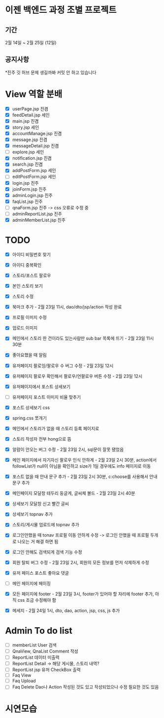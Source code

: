 # 이젠 백엔드 과정 조별 프로젝트
## 기간
2월 14일 ~ 2월 25일 (12일)

## 공지사항
*진주 깃 허브 문제 생길까봐 커밋 안 하고 있습니다

# View 역할 분배
- [x] userPage.jsp 진겸
- [x] feedDetail.jsp 세인
- [x] main.jsp 진겸
- [x] story.jsp 세인
- [x] accountManage.jsp 진겸
- [x] message.jsp 진겸
- [x] messageDetail.jsp 진겸
- [ ] explore.jsp 세인
- [x] notification.jsp 진겸
- [x] search.jsp 진겸
- [x] addPostForm.jsp 세인
- [ ] editPostForm.jsp 세인
- [x] login.jsp 진주
- [x] joinForm.jsp 진주
- [x] adminLogin.jsp 진주
- [x] faqList.jsp 진주
- [ ] qnaForm.jsp 진주 -> css 오류로 수정 중
- [ ] adminReportList.jsp 진주
- [x] adminMemberList.jsp 진주

# TODO
- [x] 아이디 비밀번호 찾기
- [x] 아이디 중복확인
- [x] 스토리/포스트 팔로우
- [x] 본인 스토리 보기
- [x] 스토리 수정
- [x] 북마크 추가 - 2월 23일 11시, dao/dto/jsp/action 작성 완료
- [x] 프로필 이미지 수정
- [x] 업로드 이미지
- [x] 메인에서 스토리 한 건이라도 있는사람만 sub bar 목록에 뜨기 - 2월 23일 11시 30분
- [x] 좋아요했을 때 알림
- [x] 유저페이지 팔로잉/팔로우 수 버그 수정 - 2월 23일 12시
- [x] 유저페이지 팔로우 확인해서 팔로우/언팔로우 버튼 수정 - 2월 23일 12시
- [x] 유저페이지에서 포스트 상세보기
- [ ] 유저페이지 포스트 이미지 비율 맞추기
- [x] 포스트 상세보기 css
- [x] spring.css 쪼개기
- [x] 메인에서 스토리가 없을 때 스토리 등록 페이지로
- [x] 스토리 작성자 전부 hong으로 뜸
- [x] 알람이 안오는 버그 수정 - 2월 23일 2시, sql문이 잘못 됐었음
- [x] 메인 페이지에서 자기자신 팔로우 인식 안하게 - 2월 23일 2시 30분, action에서 followList가 null이 아님을 확인하고 size가 1일 경우에도 info 페이지로 이동
- [x] 포스트 없을 때 안내 문구 추가  - 2월 23일 2시 30분, c:choose를 사용해서 안내문구 추가
- [x] 메인페이지 모달창 테두리 둥글게, 글씨체 볼드 - 2월 23일 2시 40분
- [x] 상세보기 모달창 신고 빨간 글씨
- [x] 상세보기 topnav 추가
- [x] 스토리/게시물 업로드에 topnav 추가
- [x] 로그인안했을 때 tonav 프로필 이동 안하게 수정 -> 로그인 안했을 때 프로필 두개로 나오는 거 해결 하면 됨 
- [x] 로그인 안해도 검색되게 검색 기능 수정
- [x] 회원 탈퇴 버그 수정 - 2월 23일 2시, 회원의 모든 정보를 먼저 삭제하게 수정
- [x] 유저 페이스 포스트 좋아요 댓글
- [ ] 메인 페이지에 페이징
- [x] 모든 페이지에 footer - 2월 23일 3시, footer가 있어야 할 자리에 footer 추가, 아직 css 조금 수정해야 함

- [x] 메세지 - 2월 24일 1시, dto, dao, action, jsp, css, js 추가

# Admin To do list

- [ ] memberList User 검색
- [ ] QnaView, QnaList Comment 작성
- [ ] ReportList 데이터 미출력
- [ ] ReportList Detail -> 해당 게시물, 스토리 내역?  
- [ ] ReportList jsp 유저 CheckBox 출력  
- [ ] Faq View
- [ ] Faq Upload
- [ ] Faq Delete
 Dao나 Action 작성된 것도 있고 작성되었으나 수정 필요한 것도 있음

# 시연모습
